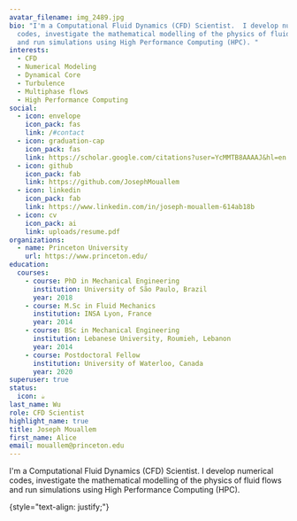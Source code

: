 ```yaml
---
avatar_filename: img_2489.jpg
bio: "I'm a Computational Fluid Dynamics (CFD) Scientist.  I develop numerical
  codes, investigate the mathematical modelling of the physics of fluid flows
  and run simulations using High Performance Computing (HPC). "
interests:
  - CFD
  - Numerical Modeling
  - Dynamical Core
  - Turbulence
  - Multiphase flows
  - High Performance Computing
social:
  - icon: envelope
    icon_pack: fas
    link: /#contact
  - icon: graduation-cap
    icon_pack: fas
    link: https://scholar.google.com/citations?user=YcMMTB8AAAAJ&hl=en
  - icon: github
    icon_pack: fab
    link: https://github.com/JosephMouallem
  - icon: linkedin
    icon_pack: fab
    link: https://www.linkedin.com/in/joseph-mouallem-614ab18b
  - icon: cv
    icon_pack: ai
    link: uploads/resume.pdf
organizations:
  - name: Princeton University
    url: https://www.princeton.edu/
education:
  courses:
    - course: PhD in Mechanical Engineering
      institution: University of São Paulo, Brazil
      year: 2018
    - course: M.Sc in Fluid Mechanics
      institution: INSA Lyon, France
      year: 2014
    - course: BSc in Mechanical Engineering
      institution: Lebanese University, Roumieh, Lebanon
      year: 2014
    - course: Postdoctoral Fellow
      institution: University of Waterloo, Canada
      year: 2020
superuser: true
status:
  icon: ☕️
last_name: Wu
role: CFD Scientist
highlight_name: true
title: Joseph Mouallem
first_name: Alice
email: mouallem@princeton.edu
---
```

I'm a Computational Fluid Dynamics (CFD) Scientist. I develop numerical codes, investigate the mathematical modelling of the physics of fluid flows and run simulations using High Performance Computing (HPC). 


{style="text-align: justify;"}